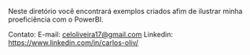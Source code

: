 Neste diretório você encontrará exemplos criados afim de ilustrar minha proeficiência com o PowerBI.

Contato:
E-mail: celoliveira17@gmail.com
Linkedin: https://www.linkedin.com/in/carlos-oliv/
